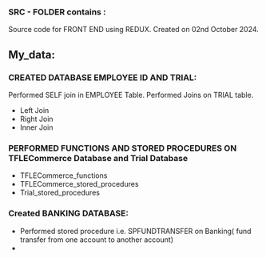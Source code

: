 ### SRC - FOLDER contains : 
  Source code for FRONT END using REDUX.
  Created on 02nd October 2024.
## My_data:  
### CREATED DATABASE EMPLOYEE ID AND TRIAL:
  Performed SELF join in EMPLOYEE Table.
  Performed Joins on TRIAL table.
  * Left Join
  * Right Join
  * Inner Join
### PERFORMED FUNCTIONS AND STORED PROCEDURES ON TFLECommerce Database and Trial Database
  * TFLECommerce_functions 
  * TFLECommerce_stored_procedures
  * Trial_stored_procedures
### Created BANKING DATABASE:
  * Performed stored procedure i.e. SPFUNDTRANSFER on Banking( fund transfer from one account to another account)
  * 
    
